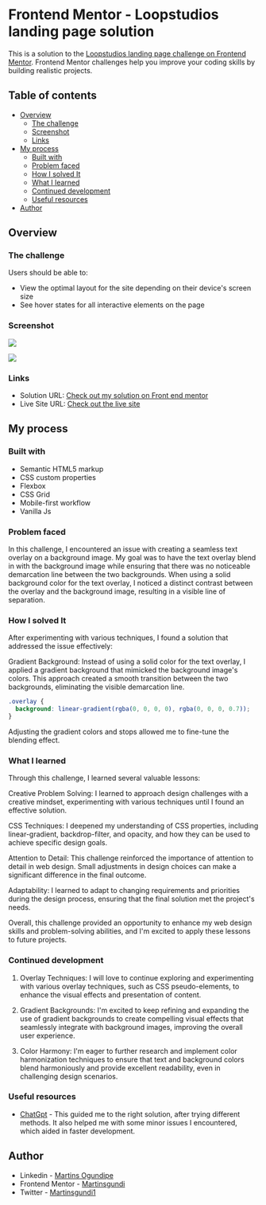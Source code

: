# Frontend Mentor - Loopstudios landing page solution

This is a solution to the [Loopstudios landing page challenge on Frontend Mentor](https://www.frontendmentor.io/challenges/loopstudios-landing-page-N88J5Onjw). Frontend Mentor challenges help you improve your coding skills by building realistic projects. 

## Table of contents

- [Overview](#overview)
  - [The challenge](#the-challenge)
  - [Screenshot](#screenshot)
  - [Links](#links)
- [My process](#my-process)
  - [Built with](#built-with)
  - [Problem faced](#problem-faced)
  - [How I solved It](#how-i-solved-it)
  - [What I learned](#what-i-learned)
  - [Continued development](#continued-development)
  - [Useful resources](#useful-resources)
- [Author](#author)



## Overview

### The challenge

Users should be able to:

- View the optimal layout for the site depending on their device's screen size
- See hover states for all interactive elements on the page

### Screenshot


![](<asset/Screenshot/Desktop Screenshot.png>)


![](<asset/Screenshot/Mobile Screenshot.png>)



### Links

- Solution URL: [Check out my solution on Front end mentor](https://www.frontendmentor.io/solutions/newshompage-using-grid-and-flexbox-layout-tailwindcss-and-vanilla-js-OuNnb3fQDN)
- Live Site URL: [Check out the live site](https://martinsgundi-news-homepage.netlify.app/)

## My process

### Built with

- Semantic HTML5 markup
- CSS custom properties
- Flexbox
- CSS Grid
- Mobile-first workflow
- Vanilla Js


### Problem faced

In this challenge, I encountered an issue with creating a seamless text overlay on a background image. My goal was to have the text overlay blend in with the background image while ensuring that there was no noticeable demarcation line between the two backgrounds.
When using a solid background color for the text overlay, I noticed a distinct contrast between the overlay and the background image, resulting in a visible line of separation.


### How I solved It

After experimenting with various techniques, I found a solution that addressed the issue effectively:

Gradient Background: Instead of using a solid color for the text overlay, I applied a gradient background that mimicked the background image's colors. This approach created a smooth transition between the two backgrounds, eliminating the visible demarcation line.

```css
.overlay {
  background: linear-gradient(rgba(0, 0, 0, 0), rgba(0, 0, 0, 0.7));
}
```

Adjusting the gradient colors and stops allowed me to fine-tune the blending effect.


### What I learned

Through this challenge, I learned several valuable lessons:

Creative Problem Solving: I learned to approach design challenges with a creative mindset, experimenting with various techniques until I found an effective solution.

CSS Techniques: I deepened my understanding of CSS properties, including linear-gradient, backdrop-filter, and opacity, and how they can be used to achieve specific design goals.

Attention to Detail: This challenge reinforced the importance of attention to detail in web design. Small adjustments in design choices can make a significant difference in the final outcome.

Adaptability: I learned to adapt to changing requirements and priorities during the design process, ensuring that the final solution met the project's needs.

Overall, this challenge provided an opportunity to enhance my web design skills and problem-solving abilities, and I'm excited to apply these lessons to future projects.


### Continued development

1. Overlay Techniques:
I will love to continue exploring and experimenting with various overlay techniques, such as CSS pseudo-elements, to enhance the visual effects and presentation of content.

2. Gradient Backgrounds:
I'm excited to keep refining and expanding the use of gradient backgrounds to create compelling visual effects that seamlessly integrate with background images, improving the overall user experience.

3. Color Harmony:
I'm eager to further research and implement color harmonization techniques to ensure that text and background colors blend harmoniously and provide excellent readability, even in challenging design scenarios.


### Useful resources

- [ChatGpt](https://chat.openai.com/) - This guided me to the right solution, after trying different methods. It also helped me with some minor issues I encountered, which aided in faster development.

## Author

- Linkedin - [Martins Ogundipe](https://www.linkedin.com/in/martinsgundi)
- Frontend Mentor - [Martinsgundi](https://www.frontendmentor.io/profile/Martinsgundi)
- Twitter - [Martinsgundi1](https://www.twitter.com/martinsgundi1)